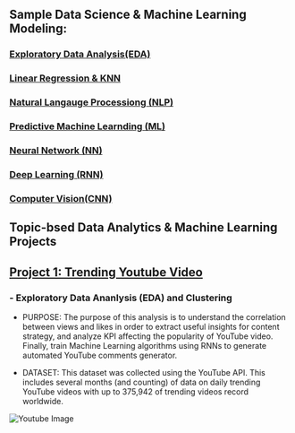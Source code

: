## Sample Data Science & Machine Learning Modeling:

### [Exploratory Data Analysis(EDA)](https://github.com/choinkyo/Chloe/blob/main/Project%201_Trending%20Youtube%20Video%20(5).ipynb)
### [Linear Regression & KNN](https://github.com/choinkyo/Data-Mining-Machine-Learning-Projects/blob/master/Linear%20Regression%20%26%20K-Nearest%20Neighbors(KNN).ipynb)
### [Natural Langauge Processiong (NLP)](https://github.com/choinkyo/Natural-Langauge-Processing-Project/blob/master/MovieReview_Natural_Langauge_Processing_(NLP).ipynb)
### [Predictive Machine Learnding (ML)](https://github.com/choinkyo/Data-Mining-Machine-Learning-Projects/blob/master/Titanic_Machine_Learning_from_Disaster.ipynb)
### [Neural Network (NN)](https://github.com/choinkyo/Deep-Learning-and-Neural-Network/blob/master/Neural_Network_and_Deep_Learning_.ipynb)
### [Deep Learning (RNN)](https://github.com/choinkyo/Deep-Learning-and-Neural-Network/blob/master/Recurrent_Neural_Network(RNN)_for_Newswires.ipynb)
### [Computer Vision(CNN)](https://github.com/choinkyo/Image-Representation/blob/master/Convolution_Neural_Network_to_recognize_Rock_Paper_Scissors.ipynb)




## Topic-bsed Data Analytics & Machine Learning Projects
## [Project 1: Trending Youtube Video](https://github.com/choinkyo/Chloe_Portfolio/blob/main/Project%201_Trending%20Youtube%20Video%20(5).ipynb)   
### - Exploratory Data Ananlysis (EDA) and Clustering

* PURPOSE: The purpose of this analysis is to understand the correlation between views and likes in order to extract useful insights for content strategy, and analyze KPI affecting the popularity of YouTube video. Finally, train Machine Learning algorithms using RNNs to generate automated YouTube comments generator. 

* DATASET: This dataset was collected using the YouTube API. This includes several months (and counting) of data on daily trending YouTube videos with up to 375,942 of trending videos record worldwide. 

![Youtube Image](https://github.com/choinkyo/Chloe_DataScience_Portfolio/blob/main/Youtube_image.png)


